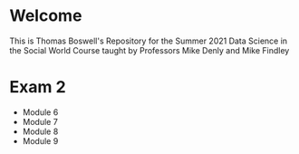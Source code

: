 # Welcome 

This is Thomas Boswell's Repository for the Summer 2021 Data Science in the Social World Course taught by Professors Mike Denly and Mike Findley

# Exam 2

  - Module 6
  - Module 7
  - Module 8
  - Module 9

